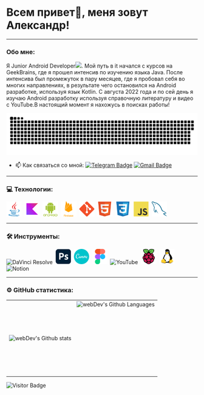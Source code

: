 
# Всем привет👋, меня зовут Александр!

---

### Обо мне:

Я Junior Android Developer<img src="https://media.giphy.com/media/WUlplcMpOCEmTGBtBW/giphy.gif" width="30px">. Мой путь в it начался с курсов на GeekBrains, где я прошел интенсив по изучению языка Java. После интенсива был промежуток в пару месяцев, где я пробовал себя во многих направлениях, в результате чего остановился на Android разработке, используя язык Kotlin. С августа 2022 года и по сей день я изучаю Android разработку используя справочную литературу и видео с YouTube.В настоящий момент я нахожусь в поисках работы!

<p align="center">
 <img width="600" src="github-snake.svg" alt="snake"/>
</p>



- :mailbox: Как связаться со мной: [![Telegram Badge](https://img.shields.io/badge/-AleksandrAndroidDev-blue?style=flat&logo=Telegram&logoColor=white)](https://t.me/Aleksandr_Android_dev) [![Gmail Badge](https://img.shields.io/badge/-Mail-red?style=flat&logo=Gmail&logoColor=white)](mailto:one1970zero@mail.ru)

---


### 💻 Технологии:

<div>
  <img src="https://github.com/devicons/devicon/blob/master/icons/java/java-original.svg" title="java" alt="jav" width="40" height="40"/>&nbsp
  <img src="https://github.com/devicons/devicon/blob/master/icons/kotlin/kotlin-original.svg" title="kotlin" alt="kotlin" width="40" height="40"/>&nbsp
 <img src="https://github.com/devicons/devicon/blob/master/icons/android/android-plain-wordmark.svg" title="android" alt="android" width="40" height="40"/>&nbsp
 <img src="https://github.com/devicons/devicon/blob/master/icons/firebase/firebase-plain-wordmark.svg" title="firebase" alt="firebase" width="40" height="40"/>&nbsp
  <img src="https://github.com/devicons/devicon/blob/master/icons/git/git-original.svg" title="git" alt="git" width="40" height="40"/>&nbsp
  <img src="https://github.com/devicons/devicon/blob/master/icons/html5/html5-original.svg" title="html5" alt="html5" width="40" height="40"/>&nbsp
  <img src="https://github.com/devicons/devicon/blob/master/icons/css3/css3-original.svg" title="css" alt="css" width="40" height="40"/>&nbsp
  <img src="https://github.com/devicons/devicon/blob/master/icons/javascript/javascript-original.svg" title="javascript" alt="javascript" width="40" height="40"/>&nbsp
 <img src="https://github.com/devicons/devicon/blob/master/icons/mysql/mysql-original.svg" title="mysql" alt="mysql" width="40" height="40"/>&nbsp
 
</div>

---

### 🛠 Инструменты:

<div>
  <img src="https://upload.wikimedia.org/wikipedia/commons/9/90/DaVinci_Resolve_17_logo.svg" title="DaVinci Resolve" alt="DaVinci Resolve" width="40" height="40"/>&nbsp;
  <img src="https://github.com/devicons/devicon/blob/master/icons/photoshop/photoshop-plain.svg" title="photoshop" alt="photoshop" width="40" height="40"/>&nbsp;
  <img src="https://github.com/devicons/devicon/blob/master/icons/canva/canva-original.svg" title="canva" alt="canva" width="40" height="40"/>&nbsp;
  <img src="https://github.com/devicons/devicon/blob/master/icons/figma/figma-original.svg" title="figma" alt="figma" width="40" height="40"/>&nbsp;
  <img src="https://upload.wikimedia.org/wikipedia/commons/9/9e/YouTube_Logo_%282013-2017%29.svg" title="YouTube" alt="YouTube" width="40" height="40"/>&nbsp;
  <img src="https://github.com/devicons/devicon/blob/master/icons/raspberrypi/raspberrypi-original.svg" title="raspberrypi" alt="raspberrypi" width="40" height="40"/>&nbsp;
  <img src="https://github.com/devicons/devicon/blob/master/icons/linux/linux-original.svg" title="linux" alt="linux" width="40" height="40"/>&nbsp;
  <img src="https://upload.wikimedia.org/wikipedia/commons/e/e9/Notion-logo.svg" title="Notion" alt="Notion" width="40" height="40"/>&nbsp;
</div>

---

### ⚙️ GitHub статистика:

<table>
  <tr>
    <td>
      <img align="left" src="http://github-readme-streak-stats.herokuapp.com?user=MisterZeroCool&theme=dark&background=000000" alt="webDev's Github stats" />
    </td>
    <td>
      <img height="195px" align="right" alt="webDev's Github Languages" src="https://github-readme-stats-sigma-five.vercel.app/api/top-langs/?username=MisterZeroCool&layout=compact&theme=vision-friendly-dark" />
    </td>
  </tr>
</table>

![Visitor Badge](https://visitor-badge.laobi.icu/badge?page_id=MisterZeroCool)
